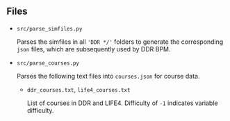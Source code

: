 ## Files

- `src/parse_simfiles.py`

    Parses the simfiles in all `'DDR */'` folders to generate the corresponding `json` files, which are subsequently used by DDR BPM.

- `src/parse_courses.py`

    Parses the following text files into `courses.json` for course data.

    - `ddr_courses.txt`, `life4_courses.txt`

        List of courses in DDR and LIFE4. Difficulty of `-1` indicates variable difficulty.
